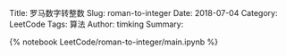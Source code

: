 Title: 罗马数字转整数
Slug: roman-to-integer
Date: 2018-07-04
Category: LeetCode
Tags: 算法
Author: timking
Summary:

{% notebook LeetCode/roman-to-integer/main.ipynb %}